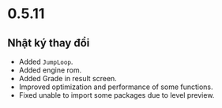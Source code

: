 # 0.5.11

## Nhật ký thay đổi

- Added `JumpLoop`.
- Added engine rom.
- Added Grade in result screen.
- Improved optimization and performance of some functions.
- Fixed unable to import some packages due to level preview.
